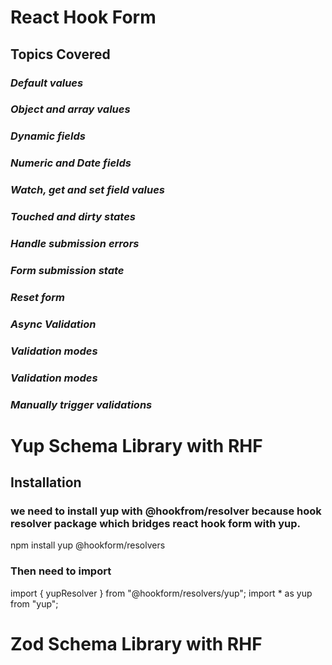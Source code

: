 # **React Hook Form**

## Topics Covered

### *Default values*
### *Object and array values*
### *Dynamic fields*
### *Numeric and Date fields*
### *Watch, get and set field values*
### *Touched and dirty states*
### *Handle submission errors*
### *Form submission state*
### *Reset form*
### *Async Validation*
### *Validation modes*
### *Validation modes*
### *Manually trigger validations*

# **Yup Schema Library with RHF**
## Installation
### we need to install yup with @hookfrom/resolver because hook resolver package which **bridges** react hook form with yup.

  npm install yup @hookform/resolvers

### Then need to import 

import { yupResolver } from "@hookform/resolvers/yup";
import * as yup from "yup";


# **Zod Schema Library with RHF**
